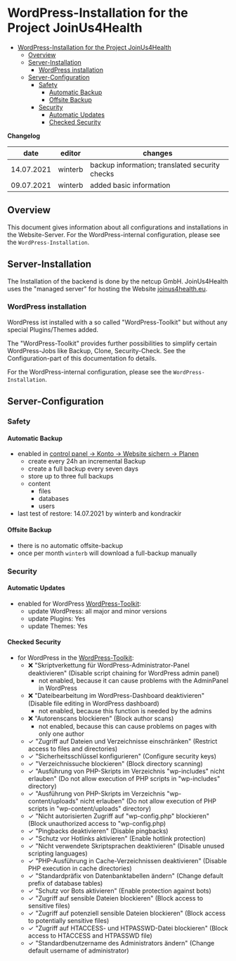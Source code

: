 # WordPress-Installation for the Project JoinUs4Health

<!-- TOC START min:1 max:4 link:true asterisk:false update:true -->
- [WordPress-Installation for the Project JoinUs4Health](#wordpress-installation-for-the-project-joinus4health)
    - [Overview](#overview)
    - [Server-Installation](#server-installation)
        - [WordPress installation](#wordpress-installation)
    - [Server-Configuration](#server-configuration)
        - [Safety](#safety)
            - [Automatic Backup](#automatic-backup)
            - [Offsite Backup](#offsite-backup)
        - [Security](#security)
            - [Automatic Updates](#automatic-updates)
            - [Checked Security](#checked-security)
<!-- TOC END -->

**Changelog**

| date       | editor  | changes                                        |
| ---------- | ------- | ---------------------------------------------- |
| 14.07.2021 | winterb | backup information; translated security checks |
| 09.07.2021 | winterb | added basic information                        |

## Overview
This document gives information about all configurations and installations in the Website-Server.
For the WordPress-internal configuration, please see the `WordPress-Installation`.

## Server-Installation
The Installation of the backend is done by the netcup GmbH.
JoinUs4Health uses the "managed server" for hosting the Website [joinus4health.eu](https://joinus4health.eu).

### WordPress installation
WordPress ist installed with a so called "WordPress-Toolkit" but without any special Plugins/Themes added.

The "WordPress-Toolkit" provides further possibilities to simplify certain WordPress-Jobs like Backup, Clone, Security-Check.
See the Configuration-part of this documentation fo details.

For the WordPress-internal configuration, please see the `WordPress-Installation`.

## Server-Configuration

### Safety
#### Automatic Backup
- enabled in [control panel → Konto → Website sichern → Planen](https://a2efa.webhosting.systems/smb/backup/list/domainId/548)
    - create every 24h an incremental Backup
    - create a full backup every seven days
    - store up to three full backups
    - content
        - files
        - databases
        - users
- last test of restore: 14.07.2021 by winterb and kondrackir

#### Offsite Backup
- there is no automatic offsite-backup
- once per month `winterb` will download a full-backup manually

### Security
#### Automatic Updates
- enabled for WordPress [WordPress-Toolkit](https://a2efa.webhosting.systems/modules/wp-toolkit/index.php/domain/list):
    - update WordPress: all major and minor versions
    - update Plugins: Yes
    - update Themes: Yes

#### Checked Security
- for WordPress in the [WordPress-Toolkit](https://a2efa.webhosting.systems/modules/wp-toolkit/index.php/domain/list):
    - ❌ "Skriptverkettung für WordPress-Administrator-Panel deaktivieren" (Disable script chaining for WordPress admin panel)
        - not enabled, because it can cause problems with the AdminPanel in WordPress
    - ❌ "Dateibearbeitung im WordPress-Dashboard deaktivieren" (Disable file editing in WordPress dashboard)
        - not enabled, because this function is needed by the admins
    - ❌ "Autorenscans blockieren" (Block author scans)
        - not enabled, because this can cause problems on pages with only one author
    - ✓ "Zugriff auf Dateien und Verzeichnisse einschränken" (Restrict access to files and directories)
    - ✓ "Sicherheitsschlüssel konfigurieren" (Configure security keys)
    - ✓ "Verzeichnissuche blockieren" (Block directory scanning)
    - ✓ "Ausführung von PHP-Skripts im Verzeichnis "wp-includes" nicht erlauben" (Do not allow execution of PHP scripts in "wp-includes" directory)
    - ✓ "Ausführung von PHP-Skripts im Verzeichnis "wp-content/uploads" nicht erlauben" (Do not allow execution of PHP scripts in "wp-content/uploads" directory)
    - ✓ "Nicht autorisierten Zugriff auf "wp-config.php" blockieren" (Block unauthorized access to "wp-config.php)
    - ✓ "Pingbacks deaktivieren" (Disable pingbacks)
    - ✓ "Schutz vor Hotlinks aktivieren" (Enable hotlink protection)
    - ✓ "Nicht verwendete Skriptsprachen deaktivieren" (Disable unused scripting languages)
    - ✓ "PHP-Ausführung in Cache-Verzeichnissen deaktivieren" (Disable PHP execution in cache directories)
    - ✓ "Standardpräfix von Datenbanktabellen ändern" (Change default prefix of database tables)
    - ✓ "Schutz vor Bots aktivieren" (Enable protection against bots)
    - ✓ "Zugriff auf sensible Dateien blockieren" (Block access to sensitive files)
    - ✓ "Zugriff auf potenziell sensible Dateien blockieren" (Block access to potentially sensitive files)
    - ✓ "Zugriff auf HTACCESS- und HTPASSWD-Datei blockieren" (Block access to HTACCESS and HTPASSWD file)
    - ✓ "Standardbenutzername des Administrators ändern" (Change default username of administrator)
